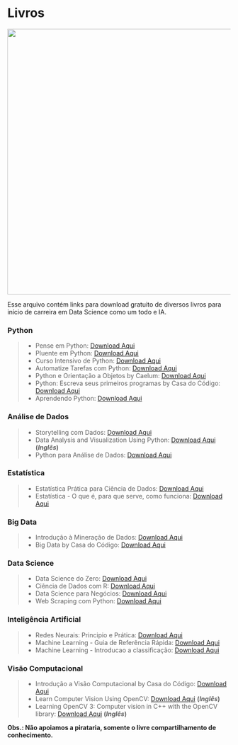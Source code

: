 # Livros

<p><img src="https://i.zst.com.br/images/livros-para-o-enem-veja-opcoes-para-estudar-portugues-e-literatura-photo695669592-44-24-19.jpg" width=600px align="center">
</p>

Esse arquivo contém links para download gratuito de diversos livros para início de carreira em Data Science como um todo e IA.

### **Python**

> - Pense em Python: [Download Aqui](https://book4you.org/book/3618512/00d524?dsource=recommend)
> - Pluente em Python: [Download Aqui](https://book4you.org/book/5688866/e33a90?dsource=recommend)
> - Curso Intensivo de Python: [Download Aqui](https://book4you.org/book/3623239/090124?dsource=recommend)
> - Automatize Tarefas com Python: [Download Aqui](https://book4you.org/book/5205910/9fab22)
> - Python e Orientação a Objetos by Caelum: [Download Aqui](https://www.caelum.com.br/apostila/apostila-python-orientacao-a-objetos.pdf)
> - Python: Escreva seus primeiros programas by Casa do Código: [Download Aqui](https://book4you.org/book/2726638/e92d4a?dsource=recommend)
> - Aprendendo Python: [Download Aqui](https://book4you.org/book/1216722/53742d?dsource=recommend)

### **Análise de Dados**

> - Storytelling com Dados: [Download Aqui](https://book4you.org/book/5628135/062fe2?dsource=recommend)
> - Data Analysis and Visualization Using Python: [Download Aqui](https://book4you.org/book/3629819/0181eb) **(_Inglês_)**
> - Python para Análise de Dados: [Download Aqui](https://book4you.org/book/5359718/3eb664)

### **Estatística**

> - Estatística Prática para Ciência de Dados: [Download Aqui](https://book4you.org/book/5628131/f1d1b5?dsource=recommend)
> - Estatística - O que é, para que serve, como funciona: [Download Aqui](https://book4you.org/book/7232633/7ae18d)

### **Big Data**

> - Introdução à Mineração de Dados: [Download Aqui](https://book4you.org/book/5628124/e4b997?dsource=recommend)
> - Big Data by Casa do Código: [Download Aqui](https://book4you.org/book/4998335/fec343?dsource=recommend)

### **Data Science**

> - Data Science do Zero: [Download Aqui](https://book4you.org/book/5628132/a33081)
> - Ciência de Dados com R: [Download Aqui](https://book4you.org/book/3620273/b5dfe8)
> - Data Science para Negócios: [Download Aqui](https://book4you.org/book/5628133/97dac7)
> - Web Scraping com Python: [Download Aqui](https://book4you.org/book/12894955/210f3c?dsource=recommend)

### **Inteligência Artificial**

> - Redes Neurais: Principio e Prática: [Download Aqui](https://book4you.org/book/3624720/048e38)
> - Machine Learning - Guia de Referência Rápida: [Download Aqui](https://book4you.org/book/13048135/9fa8e5)
> - Machine Learning - Introducao a classificação: [Download Aqui](https://book4you.org/book/5740350/245660?dsource=recommend)

### **Visão Computacional**

> - Introdução a Visão Computacional by Casa do Código: [Download Aqui](https://book4you.org/book/5784259/563167)
> - Learn Computer Vision Using OpenCV: [Download Aqui](https://book4you.org/book/5242217/f1ca70) **(_Inglês_)**
> - Learning OpenCV 3: Computer vision in C++ with the OpenCV library: [Download Aqui](https://book4you.org/book/3306705/d9c0e3) **(_Inglês_)**

**Obs.: Não apoiamos a pirataria, somente o livre compartilhamento de conhecimento.**
